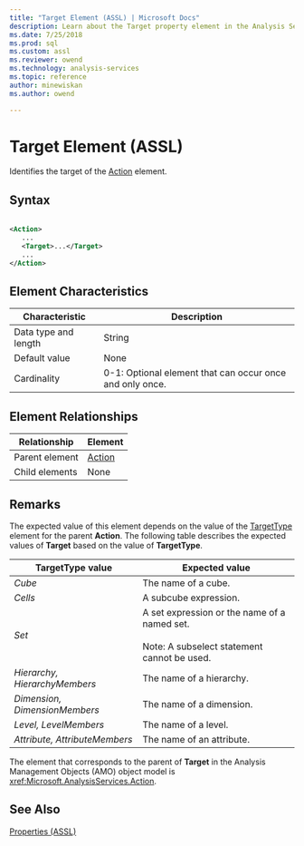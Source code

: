 ```yaml
---
title: "Target Element (ASSL) | Microsoft Docs"
description: Learn about the Target property element in the Analysis Services Scripting Language (ASSL) schema.
ms.date: 7/25/2018
ms.prod: sql
ms.custom: assl
ms.reviewer: owend
ms.technology: analysis-services
ms.topic: reference
author: minewiskan
ms.author: owend

---
```

# Target Element (ASSL)

  Identifies the target of the [Action](../objects/action-element-assl.md) element.  
  
## Syntax  
  
```xml  
  
<Action>  
   ...  
   <Target>...</Target>  
   ...  
</Action>  
```  
  
## Element Characteristics  
  
|Characteristic|Description|  
|--------------------|-----------------|  
|Data type and length|String|  
|Default value|None|  
|Cardinality|0-1: Optional element that can occur once and only once.|  
  
## Element Relationships  
  
|Relationship|Element|  
|------------------|-------------|  
|Parent element|[Action](../objects/action-element-assl.md)|  
|Child elements|None|  
  
## Remarks  
 The expected value of this element depends on the value of the [TargetType](targettype-element-assl.md) element for the parent **Action**. The following table describes the expected values of **Target** based on the value of **TargetType**.  
  
|TargetType value|Expected value|  
|----------------------|--------------------|  
|*Cube*|The name of a cube.|  
|*Cells*|A subcube expression.|  
|*Set*|A set expression or the name of a named set.<br /><br /> Note: A subselect statement cannot be used.|  
|*Hierarchy, HierarchyMembers*|The name of a hierarchy.|  
|*Dimension, DimensionMembers*|The name of a dimension.|  
|*Level, LevelMembers*|The name of a level.|  
|*Attribute, AttributeMembers*|The name of an attribute.|  
  
 The element that corresponds to the parent of **Target** in the Analysis Management Objects (AMO) object model is <xref:Microsoft.AnalysisServices.Action>.  
  
## See Also  
 [Properties &#40;ASSL&#41;](properties-assl.md)  
  
  
